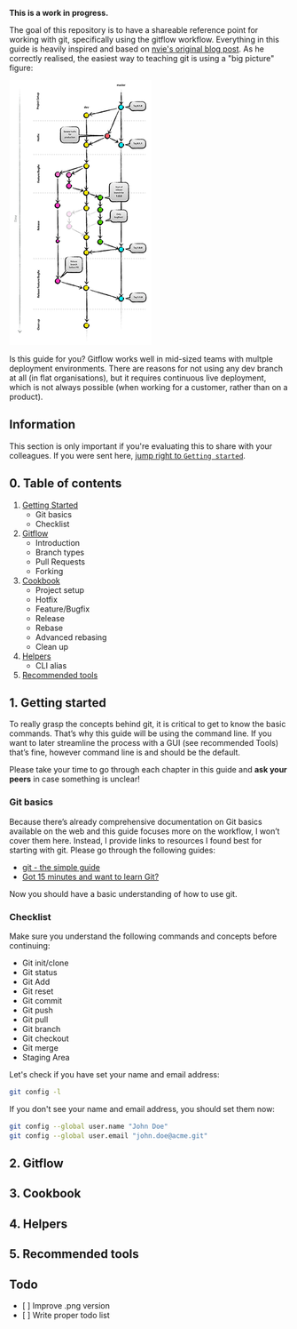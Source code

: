 **This is a work in progress.**

The goal of this repository is to have a shareable reference point for working with git, specifically using the gitflow workflow. Everything in this guide is heavily inspired and based on [nvie's original blog post](http://nvie.com/posts/a-successful-git-branching-model/). As he correctly realised, the easiest way to teaching git is using a "big picture" figure:

![Gitflow](gitflow-small.png)

Is this guide for you? Gitflow works well in mid-sized teams with multple deployment environments. There are reasons for not using any dev branch at all (in flat organisations), but it requires continuous live deployment, which is not always possible (when working for a customer, rather than on a product).

## Information
This section is only important if you're evaluating this to share with your colleagues. If you were sent here, [jump right to `Getting started`](#1-getting-started).

## 0. Table of contents
1. [Getting Started](#1-getting-started)
    * Git basics
    * Checklist
2. [Gitflow](#2-gitflow)
    * Introduction
    * Branch types
    * Pull Requests
    * Forking
3. [Cookbook](#3-cookbook)
    * Project setup
    * Hotfix
    * Feature/Bugfix
    * Release
    * Rebase
    * Advanced rebasing
    * Clean up
4. [Helpers](#4-helpers)
    * CLI alias
5. [Recommended tools](#5-recommended-tools)

## 1. Getting started
To really grasp the concepts behind git, it is critical to get to know the basic commands. That’s why this guide will be using the command line. If you want to later streamline the process with a GUI (see recommended Tools) that’s fine, however command line is and should be the default.

Please take your time to go through each chapter in this guide and **ask your peers** in case something is unclear!

### Git basics
Because there’s already comprehensive documentation on Git basics available on the web and this guide focuses more on the workflow, I won’t cover them here. Instead, I provide links to resources I found best for starting with git. Please go through the following guides:

* [git - the simple guide](http://rogerdudler.github.io/git-guide/)
* [Got 15 minutes and want to learn Git?](https://try.github.io)

Now you should have a basic understanding of how to use git.

### Checklist
Make sure you understand the following commands and concepts before continuing:

* Git init/clone
* Git status
* Git Add
* Git reset
* Git commit 
* Git push
* Git pull
* Git branch 
* Git checkout 
* Git merge 
* Staging Area

Let's check if you have set your name and email address:

```sh
git config -l
```

If you don't see your name and email address, you should set them now:

```sh
git config --global user.name "John Doe"
git config --global user.email "john.doe@acme.git"
```

## 2. Gitflow
## 3. Cookbook
## 4. Helpers
## 5. Recommended tools

## Todo
* [ ] Improve .png version
* [ ] Write proper todo list